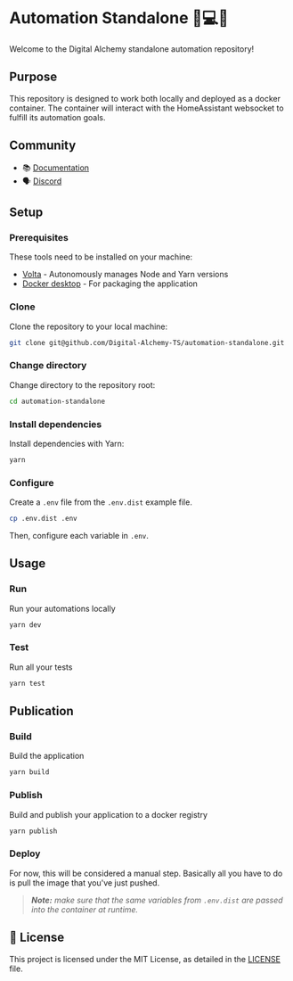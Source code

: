 # Automation Standalone 🏡💻🐳

Welcome to the Digital Alchemy standalone automation repository!

## Purpose

This repository is designed to work both locally and deployed as a docker container. The container will interact with the HomeAssistant websocket to fulfill its automation goals.

## Community

- 📚 [Documentation](https://docs.digital-alchemy.app/)
- 🗣️ [Discord](https://discord.gg/JkZ35Gv97Y)

## Setup

### Prerequisites

These tools need to be installed on your machine:

- [Volta](https://volta.sh/) - Autonomously manages Node and Yarn versions
- [Docker desktop](https://www.docker.com/products/docker-desktop/) - For packaging the application

### Clone

Clone the repository to your local machine:

```bash
git clone git@github.com/Digital-Alchemy-TS/automation-standalone.git
```

### Change directory

Change directory to the repository root:

```bash
cd automation-standalone
```

### Install dependencies

Install dependencies with Yarn:

```bash
yarn
```

### Configure

Create a `.env` file from the `.env.dist` example file.

```bash
cp .env.dist .env
```

Then, configure each variable in `.env`.

## Usage

### Run

Run your automations locally

```bash
yarn dev
```

### Test

Run all your tests

```bash
yarn test
```

## Publication

### Build

Build the application

```bash
yarn build
```

### Publish

Build and publish your application to a docker registry

```bash
yarn publish
```

### Deploy

For now, this will be considered a manual step. Basically all you have to do is pull the image that you've just pushed.

> _**Note:** make sure that the same variables from `.env.dist` are passed into the container at runtime._

## 📄 License

This project is licensed under the MIT License, as detailed in the [LICENSE](./LICENSE) file.

